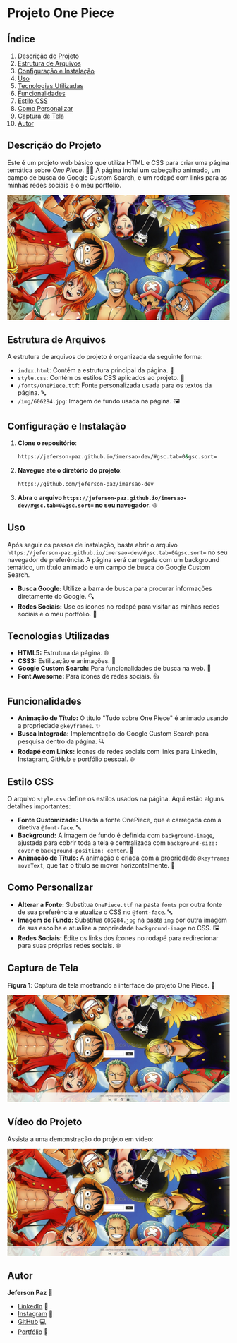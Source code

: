 # Projeto One Piece

## Índice
1. [Descrição do Projeto](#descrição-do-projeto)
2. [Estrutura de Arquivos](#estrutura-de-arquivos)
3. [Configuração e Instalação](#configuração-e-instalação)
4. [Uso](#uso)
5. [Tecnologias Utilizadas](#tecnologias-utilizadas)
6. [Funcionalidades](#funcionalidades)
7. [Estilo CSS](#estilo-css)
8. [Como Personalizar](#como-personalizar)
9. [Captura de Tela](#captura-de-tela)
10. [Autor](#autor)

## Descrição do Projeto
Este é um projeto web básico que utiliza HTML e CSS para criar uma página temática sobre *One Piece*. 🏴‍☠️ A página inclui um cabeçalho animado, um campo de busca do Google Custom Search, e um rodapé com links para as minhas redes sociais e o  meu portfólio.

![Imagem do Projeto](img/606284.jpg)

## Estrutura de Arquivos
A estrutura de arquivos do projeto é organizada da seguinte forma:

- `index.html`: Contém a estrutura principal da página. 📄
- `style.css`: Contém os estilos CSS aplicados ao projeto. 🎨
- `/fonts/OnePiece.ttf`: Fonte personalizada usada para os textos da página. 🔤
- `/img/606284.jpg`: Imagem de fundo usada na página. 🖼️

## Configuração e Instalação

1. **Clone o repositório**:
   ```bash
   https://jeferson-paz.github.io/imersao-dev/#gsc.tab=0&gsc.sort=
   ```
2. **Navegue até o diretório do projeto**:
   ```bash
   https://github.com/jeferson-paz/imersao-dev
   ```
3. **Abra o arquivo `https://jeferson-paz.github.io/imersao-dev/#gsc.tab=0&gsc.sort=` no seu navegador**. 🌐

## Uso
Após seguir os passos de instalação, basta abrir o arquivo `https://jeferson-paz.github.io/imersao-dev/#gsc.tab=0&gsc.sort=` no seu navegador de preferência. A página será carregada com um background temático, um título animado e um campo de busca do Google Custom Search. 

- **Busca Google:** Utilize a barra de busca para procurar informações diretamente do Google. 🔍
- **Redes Sociais:** Use os ícones no rodapé para visitar as minhas redes sociais e o meu portfólio. 🌟

## Tecnologias Utilizadas
- **HTML5:** Estrutura da página. 🌐
- **CSS3:** Estilização e animações. 🎨
- **Google Custom Search:** Para funcionalidades de busca na web. 🔎
- **Font Awesome:** Para ícones de redes sociais. 👍

## Funcionalidades
- **Animação de Título:** O título "Tudo sobre One Piece" é animado usando a propriedade `@keyframes`. ✨
- **Busca Integrada:** Implementação do Google Custom Search para pesquisa dentro da página. 🔍
- **Rodapé com Links:** Ícones de redes sociais com links para LinkedIn, Instagram, GitHub e portfólio pessoal. 🌐

## Estilo CSS
O arquivo `style.css` define os estilos usados na página. Aqui estão alguns detalhes importantes:

- **Fonte Customizada:** Usada a fonte OnePiece, que é carregada com a diretiva `@font-face`. 🔤
- **Background:** A imagem de fundo é definida com `background-image`, ajustada para cobrir toda a tela e centralizada com `background-size: cover` e `background-position: center`. 🌄
- **Animação de Título:** A animação é criada com a propriedade `@keyframes moveText`, que faz o título se mover horizontalmente. 🎢

## Como Personalizar
- **Alterar a Fonte:** Substitua `OnePiece.ttf` na pasta `fonts` por outra fonte de sua preferência e atualize o CSS no `@font-face`. 🔤
- **Imagem de Fundo:** Substitua `606284.jpg` na pasta `img` por outra imagem de sua escolha e atualize a propriedade `background-image` no CSS. 🖼️
- **Redes Sociais:** Edite os links dos ícones no rodapé para redirecionar para suas próprias redes sociais. 🌐

## Captura de Tela
**Figura 1**: Captura de tela mostrando a interface do projeto One Piece. 📸

![Imagem do Projeto](img/perfil.png)

## Vídeo do Projeto

Assista a uma demonstração do projeto em vídeo:

[![Assistir ao Vídeo](img/perfil.png)](video/projeto-one-piece.mp4)

## Autor
**Jeferson Paz** 👋

- [LinkedIn](#) 🔗
- [Instagram](#) 📸
- [GitHub](#) 💻
- [Portfólio](#) 🌟
